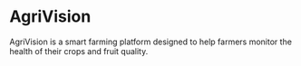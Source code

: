 # AgriVision
AgriVision is a smart farming platform designed to help farmers monitor the health of their crops and fruit quality.

